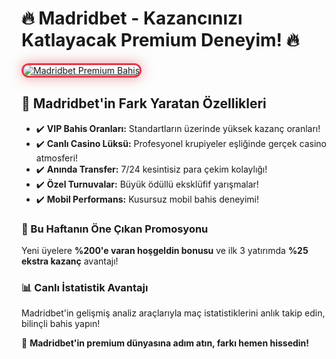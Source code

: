 <h1>🔥 Madridbet - Kazancınızı Katlayacak Premium Deneyim! 🔥</h1>

<a href="https://t.me/+vT5xydT9LLBlMzA0" title="Madridbet Resmi Telegram Adresi">
  <img src="https://i.ibb.co/BtMhhf6/g-venligiris.jpg" alt="Madridbet Premium Bahis" style="max-width: 100%; border: 3px solid #e63946; border-radius: 15px; box-shadow: 0px 0px 20px rgba(230, 57, 70, 0.5);">
</a>

<h2>💎 Madridbet'in Fark Yaratan Özellikleri</h2>
<ul>
  <li>✔️ <strong>VIP Bahis Oranları:</strong> Standartların üzerinde yüksek kazanç oranları!</li>
  <li>✔️ <strong>Canlı Casino Lüksü:</strong> Profesyonel krupiyeler eşliğinde gerçek casino atmosferi!</li>
  <li>✔️ <strong>Anında Transfer:</strong> 7/24 kesintisiz para çekim kolaylığı!</li>
  <li>✔️ <strong>Özel Turnuvalar:</strong> Büyük ödüllü eksklüfif yarışmalar!</li>
  <li>✔️ <strong>Mobil Performans:</strong> Kusursuz mobil bahis deneyimi!</li>
</ul>

<h3>🎯 Bu Haftanın Öne Çıkan Promosyonu</h3>
<p>Yeni üyelere <strong>%200'e varan hoşgeldin bonusu</strong> ve ilk 3 yatırımda <strong>%25 ekstra kazanç</strong> avantajı!</p>

<h3>📊 Canlı İstatistik Avantajı</h3>
<p>Madridbet'in gelişmiş analiz araçlarıyla maç istatistiklerini anlık takip edin, bilinçli bahis yapın!</p>

<p>🚀 <strong>Madridbet'in premium dünyasına adım atın, farkı hemen hissedin!</strong></p>

<meta name="description" content="Madridbet premium bahis platformu: Yüksek oranlar, lüks canlı casino ve eksklüzif promosyonlarla kazanç garantisi!">
